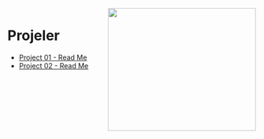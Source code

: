 
<img align="right" width="300" height="250" src="https://c.tenor.com/Dq8nm__4of0AAAAC/gimme-code-gimme.gif">

# Projeler

- [Project 01 - Read Me](https://github.com/senaecelik/UpSchool-Progress/tree/main/Projeler/Project%2001%20-%20Layout%20Exercise%20Project#readme)
- [Project 02 - Read Me](https://github.com/senaecelik/UpSchool-Progress/tree/main/Projeler/Project%2002%20-%20Android%20Tween%20Animation%20Sample#readme)



